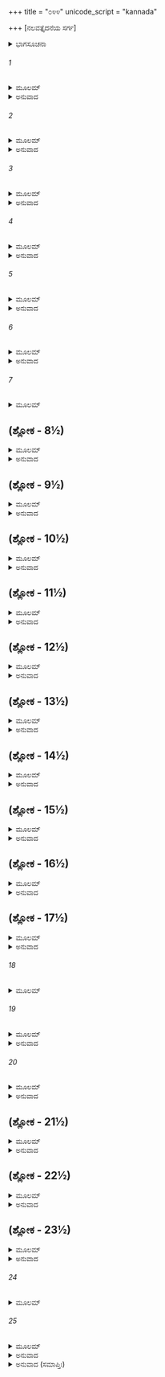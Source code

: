 +++
title = "೦೪೪"
unicode_script = "kannada"

+++
[ನಲವತ್ತೈದನೆಯ ಸರ್ಗ]



<details><summary>ಭಾಗಸೂಚನಾ</summary>

ಶ್ರೀರಾಮನು ಸಹೋದರರಲ್ಲಿ ಲೋಕಾಪವಾದದ ವಿಷಯವನ್ನು ಚರ್ಚಿಸಿ ಸೀತೆಯನ್ನು ಕಾಡಿನಲ್ಲಿ ಬಿಟ್ಟು ಬರಲು ಲಕ್ಷ್ಮಣನಿಗೆ ಆಜ್ಞಾಪಿಸಿದುದು
</details>

###### 1


<details><summary>ಮೂಲಮ್</summary>

ತೇಷಾಂ ಸಮುಪವಿಷ್ಟಾನಾಂ ಸರ್ವೇಷಾಂ ದೀನಚೇತಸಾಮ್ ।  
ಉವಾಚ ವಾಕ್ಯಂ ಕಾಕುತ್ಸ್ಥೋ ಮುಖೇನ ಪರಿಶುಷ್ಯತಾ ॥
</details>

<details><summary>ಅನುವಾದ</summary>

ಈ ಪ್ರಕಾರ ಎಲ್ಲ ತಮ್ಮಂದಿರು ದೀನಮನಸ್ಕರಾಗಿ ಅಲ್ಲಿ ಕುಳಿತ್ತಿದ್ದರು. ಆಗ ಶ್ರೀರಾಮನು ಬಾಡಿದ ಮುಖದಿಂದ ಅವರ ಮುಂದೆ ಈ ಮಾತನ್ನು ಹೇಳಿದರು.॥1॥
</details>

###### 2


<details><summary>ಮೂಲಮ್</summary>

ಸರ್ವೇ ಶ್ರುಣುತ ಭದ್ರಂ ವೋ ಮಾ ಕುರುಧ್ವಂ ಮನೋಽನ್ಯಥಾ ।  
ಪೌರಾಣಾಂ ಮಮ ಸೀತಾಯಾಂ ಯಾದೃಶೀ ವರ್ತತೇ ಕಥಾ ॥
</details>

<details><summary>ಅನುವಾದ</summary>

ಸಹೋದರರೇ! ನಿಮಗೆ ಮಂಗಳವಾಗಲೀ. ನೀವೆಲ್ಲರೂ ಏಕಾಗ್ರಚಿತ್ತರಾಗಿ ನನ್ನ ಮಾತನ್ನು ಆಲಿಸಿರಿ. ಪುರವಾಸಿಗಳಲ್ಲಿ ನನ್ನ ಮತ್ತು ಸೀತೆಯ ವಿಷಯದಲ್ಲಿ ನಡೆದ ಚರ್ಚೆಯನ್ನು ನಿಮಗೆ ತಿಳಿಸುವೆನು.॥2॥
</details>

###### 3


<details><summary>ಮೂಲಮ್</summary>

ಪೌರಾಪವಾದಃ ಸುಮಹಾಂಸ್ತಥಾ ಜನಪದಸ್ಯ ಚ ।  
ವರ್ತತೇ ಮಯೀ ಬೀಭತ್ಸಾ ಸಾ ಮೇ ಮರ್ಮಾಣಿ ಕೃಂತತಿ ॥
</details>

<details><summary>ಅನುವಾದ</summary>

ಈಗ ಪುರವಾಸಿಗಳು ಮತ್ತು ದೇಶದ ಜನರಲ್ಲಿ ಸೀತೆಯ ಸಂಬಂಧದಲ್ಲಿ ಮಹಾ ಅಪವಾದ ಹರಡಿದೆ. ನನ್ನ ಕುರಿತೂ ಕೂಡ ಅವರಿಗೆ ತಿರಸ್ಕೃತಭಾವವಿದೆ. ಅವರೆಲ್ಲರ ತಿರಸ್ಕಾರವು ನನ್ನ ಮರ್ಮಸ್ಥಾನವನ್ನು ಸೀಳಿಬಿಟ್ಟಿದೆ.॥3॥
</details>

###### 4


<details><summary>ಮೂಲಮ್</summary>

ಅಹಂ ಕಿಲ ಕುಲೇ ಜಾತ ಇಕ್ಷ್ವಾಕೂಣಾಂ ಮಹಾತ್ಮನಾಮ್ ।  
ಸೀತಾಪಿ ಸತ್ಕುಲೇ ಜಾತಾ ಜನಕಾನಾಂ ಮಹಾತ್ಮನಾಮ್ ॥
</details>

<details><summary>ಅನುವಾದ</summary>

ನಾನು ಇಕ್ಷ್ವಾಕುವಂಶೀ ಮಹಾತ್ಮಾ ರಾಜರ ಕುಲದಲ್ಲಿ ಹುಟ್ಟಿರುವೆನು. ಸೀತೆಯೂ ಕೂಡ ಮಹಾತ್ಮಾ ಜನಕರ ಉತ್ತಮ ಕುಲದಲ್ಲಿ ಜನ್ಮವೆತ್ತಿರುವಳು.॥4॥
</details>

###### 5


<details><summary>ಮೂಲಮ್</summary>

ಜಾನಾಸಿ ತ್ವಂ ಯಥಾ ಸೌಮ್ಯ ದಂಡಕೇ ವಿಜನೇ ವನೇ ।  
ರಾವಣೇನ ಹೃತಾ ಸೀತಾ ಸ ಚ ವಿಧ್ವಂಸಿತೋ ಮಯಾ ॥
</details>

<details><summary>ಅನುವಾದ</summary>

ಸೌಮ್ಯ ಲಕ್ಷ್ಮಣ! ರಾವಣನು ನಿರ್ಜನ ದಂಡಕಾರಣ್ಯದಿಂದ ಸೀತೆಯನ್ನು ಅಪಹರಿಸಿದುದು ನಿನಗೆ ತಿಳಿದೇ ಇದೆ ಮತ್ತು ನಾನು ಅವನನ್ನು ವಿಧ್ವಂಸಗೊಳಿಸಿದುದೂ ತಿಳಿದಿರುವೆ.॥5॥
</details>

###### 6


<details><summary>ಮೂಲಮ್</summary>

ತತ್ರ ಮೇ ಬುದ್ಧಿ ರುತ್ಪನ್ನಾ ಜನಕಸ್ಯ ಸುತಾಂ ಪ್ರತಿ ।  
ಅತ್ರೋಷಿತಾಮಿಮಾಂ ಸೀತಾಮಾನಯೇಯಂ ಕಥಂ ಪುರೀಮ್ ॥
</details>

<details><summary>ಅನುವಾದ</summary>

ಅನಂತರ ಲಂಕೆಯಿಂದ ಹೊರಡುವಾಗ ಇವಳು ಇಷ್ಟು ದಿನಗಳವರೆಗೆ ಇಲ್ಲಿ ಇದ್ದ ಮೇಲೆಯೂ ಈಕೆಯನ್ನು ರಾಜಧಾನಿಗೆ ಹೇಗೆ ಕೊಂಡುಹೋಗಲಿ ಎಂಬ ಸೀತೆಯ ಕುರಿತು ನನ್ನ ಮನಸ್ಸಿನಲ್ಲಿ ವಿಚಾರ ಉಂಟಾಗಿತ್ತು.॥6॥
</details>

###### 7


<details><summary>ಮೂಲಮ್</summary>

ಪ್ರತ್ಯಯಾರ್ಥಂ ತತಃ ಸೀತಾವಿವೇಶ ಜ್ವಲನಂ ತದಾ ।  
ಪ್ರತ್ಯಕ್ಷಂ ತವ ಸೌಮಿತ್ರೇ ದೇವಾನಾಂ ಹವ್ಯವಾಹನಃ ॥
</details>

## (ಶ್ಲೋಕ - 8½)


<details><summary>ಮೂಲಮ್</summary>

ಅಪಾಪಾಂ ಮೈಥಿಲೀಮಾಹ ವಾಯುಶ್ಚಾಕಾಶಗೋಚರಃ ।  
ಚಂದ್ರಾದಿತ್ಯೌ ಚ ಶಂಸೇತೇ ಸುರಾಣಾಂ ಸಂನಿಧೌ ಪುರಾ ॥  
ಋಷೀಣಾಂ ಚೈವ ಸರ್ವೇಷಾಮಪಾಪಾಂ ಜನಕಾತ್ಮಜಾಮ್ ।
</details>

<details><summary>ಅನುವಾದ</summary>

ಸುಮಿತ್ರಾಕುಮಾರ! ಆಗ ತನ್ನ ಪವಿತ್ರತೆಯ ವಿಶ್ವಾಸ ಕೊಡಿಸಲು ಸೀತೆಯು ನಿನ್ನ ಮುಂದೆಯೇ ಅಗ್ನಿಪ್ರವೇಶ ಮಾಡಿದ್ದಳು ಹಾಗೂ ದೇವತೆಗಳ ಸಮಕ್ಷಮದಲ್ಲಿ ಅಗ್ನಿದೇವನು ಆಕೆಯನ್ನು ನಿರ್ದೋಷಿ ಎಂದು ತಿಳಿಸಿದ್ದನು. ಆಕಾಶಚಾರೀ ವಾಯು, ಚಂದ್ರ, ಸೂರ್ಯರೂ ಕೂಡ ಮೊದಲು ದೇವತೆಗಳಲ್ಲಿ, ಸಮಸ್ತ ಋಷಿಗಳಲ್ಲಿ ಜನಕನಂದಿನಿಯು ನಿಷ್ಪಾಪಳೆಂದು ಘೋಷಿಸಿದ್ದರು.॥7-8½॥
</details>

## (ಶ್ಲೋಕ - 9½)


<details><summary>ಮೂಲಮ್</summary>

ಏವಂ ಶುದ್ಧ ಸಮಾಚಾರಾ ದೇವಗಂಧರ್ವಸಂನಿಧೌ ॥  
ಲಂಕಾದ್ವೀಪೇ ಮಹೇಂದ್ರೇಣ ಮಮ ಹಸ್ತೇ ನಿವೇಶಿತಾ ।
</details>

<details><summary>ಅನುವಾದ</summary>

ಈ ಪ್ರಕಾರ ವಿಶುದ್ಧ ಆಚಾರವುಳ್ಳ ಸೀತೆಯನ್ನು ದೇವತೆಗಳು ಮತ್ತು ಗಂಧರ್ವರ ಸಮಕ್ಷಮ ಸಾಕ್ಷಾತ್ ದೇವೇಂದ್ರನು ಲಂಕಾದ್ವೀಪದಲ್ಲಿ ನನ್ನ ಕೈಗೆ ಒಪ್ಪಿಸಿದ್ದನು.॥9½॥
</details>

## (ಶ್ಲೋಕ - 10½)


<details><summary>ಮೂಲಮ್</summary>

ಅಂತರಾತ್ಮಾ ಚ ಮೇ ವೇತ್ತಿ ಸೀತಾಂ ಶುದ್ಧಾಂ ಯಶಸ್ವಿನೀಮ್ ॥  
ತತೋ ಗೃಹೀತ್ವಾ ವೈದೇಹೀಮಯೋಧ್ಯಾಮಹಮಾಗತಃ ।
</details>

<details><summary>ಅನುವಾದ</summary>

ನನ್ನ ಅಂತರಾತ್ಮವೂ ಯಶಸ್ವಿನೀ ಸೀತೆ ಶುದ್ಧಳೆಂದೇ ತಿಳಿಯುತ್ತಿದೆ. ಅದಕ್ಕಾಗಿ ನಾನು ಈ ವಿದೇಹ ನಂದಿನೀಯನ್ನು ಜೊತೆಗೆ ಕರೆದುಕೊಂಡು ಅಯೋಧ್ಯೆಗೆ ಬಂದಿದ್ದೆ.॥10½॥
</details>

## (ಶ್ಲೋಕ - 11½)


<details><summary>ಮೂಲಮ್</summary>

ಅಯಂ ತು ಮೇ ಮಹಾನ್ವಾದಃ ಶೋಕಶ್ಚ ಹೃದಿ ವರ್ತತೇ ॥  
ಪೌರಾಪವಾದಃ ಸುಮಹಾಂಸ್ತಥಾ ಜನಪದಸ್ಯ ಚ ।
</details>

<details><summary>ಅನುವಾದ</summary>

ಆದರೆ ಈಗ ಈ ಮಹಾ ಅಪವಾದ ಹರಡಿದೆ. ಪುರವಾಸಿಯರಲ್ಲಿ, ದೇಶವಾಸಿಗಳಲ್ಲಿ ನನ್ನ ನಿಂದೆ ಬಹಳ ಆಗುತ್ತಿದೆ. ಇದರಿಂದ ನನ್ನ ಮನಸ್ಸಿಗೆ ಭಾರೀ ಶೋಕವಾಗುತ್ತಿದೆ.॥11½॥
</details>

## (ಶ್ಲೋಕ - 12½)


<details><summary>ಮೂಲಮ್</summary>

ಅಕೀರ್ತಿರ್ಯಸ್ಯ ಗೀಯೇತ ಲೋಕೇ ಭೂತಸ್ಯ ಕಸ್ಯಚಿತ್ ॥  
ಪತತ್ಯೇವಾಧಮಾಂಲ್ಲೋಕಾನ್ಯಾವಚ್ಛಬ್ದಃ ಪ್ರಕೀರ್ತ್ಯತೇ ।
</details>

<details><summary>ಅನುವಾದ</summary>

ಯಾವುದೇ ಪ್ರಾಣಿಯ ಅಪಕೀರ್ತಿಯು ಲೋಕದಲ್ಲಿ ಎಲ್ಲರ ಚರ್ಚೆಯ ವಿಷಯವಾದಾಗ ಅವನು ಅಧಮಲೋಕಕ್ಕ.॥ನರಕಕ್ಕೆ॥ಹೋಗುತ್ತಾನೆ. ಆ ಅಪಯಶದ ಚರ್ಚೆ ಆಗುತ್ತಿರುವರೆಗೆ ಅವನು ಅಲ್ಲೇ ಬಿದ್ದಿರುತ್ತಾನೆ.॥12½॥
</details>

## (ಶ್ಲೋಕ - 13½)


<details><summary>ಮೂಲಮ್</summary>

ಅಕೀರ್ತಿರ್ನಿಂದ್ಯತೇ ದೇವೈಃ ಕೀರ್ತಿರ್ಲೋಕೇಷು ಪೂಜ್ಯತೇ ॥  
ಕೀರ್ತ್ಯರ್ಥಂ ತು ಸಮಾರಂಭಃ ಸರ್ವೇಷಾಂ ಸುಮಹಾತ್ಮನಾಮ್ ।
</details>

<details><summary>ಅನುವಾದ</summary>

ದೇವತೆಗಳು ಲೋಕ ಗಳಲ್ಲಿನ ಅಪಕೀರ್ತಿಯ ನಿಂದೆ ಮತ್ತು ಕೀರ್ತಿಯ ಪ್ರಶಂಸೆ ಮಾಡುತ್ತಾರೆ. ಎಲ್ಲ ಶ್ರೇಷ್ಠ ಮಹಾತ್ಮರ ಶುಭ ಆಯೋಜನ ಉತ್ತಮ ಕೀರ್ತಿಯ ಸ್ಥಾಪನೆಗಾಗಿಯೇ ಆಗುತ್ತದೆ.॥13½॥
</details>

## (ಶ್ಲೋಕ - 14½)


<details><summary>ಮೂಲಮ್</summary>

ಅಪ್ಯಹಂ ಜೀವಿತಂ ಜಹ್ಯಾಂ ಯುಷ್ಮಾನ್ವಾ ಪುರುಷರ್ಷಭಾಃ ॥  
ಅಪವಾದಭಯಾದ್ಭೀತಃ ಕಿಂ ಪುನರ್ಜನಕಾತ್ಮಜಾಮ್ ।
</details>

<details><summary>ಅನುವಾದ</summary>

ನರಶ್ರೇಷ್ಠ ಬಂಧುಗಳೇ! ನಾನು ಲೋಕನಿಂದೆಯ ಭಯದಿಂದ ತನ್ನ ಪ್ರಾಣಗಳನ್ನು ಮತ್ತು ನೀವೆಲ್ಲರನ್ನು ಕೂಡ ತ್ಯಜಿಸಬಲ್ಲೆನು. ಹಾಗಿರುವಾಗ ಸೀತೆಯನ್ನು ತ್ಯಜಿಸುವುದು ಯಾವ ದೊಡ್ಡ ಮಾತು.॥14½॥
</details>

## (ಶ್ಲೋಕ - 15½)


<details><summary>ಮೂಲಮ್</summary>

ತಸ್ಮಾದ್ಭವಂತಃ ಪಶ್ಯಂತು ಪತಿತಂ ಶೋಕಸಾಗರೇ ॥  
ನ ಹಿ ಪಶ್ಯಾಮ್ಯಹಂ ಭೂತಂ ಕಿಂಚಿದ್ದುಃಖಮತೋಧಿಕಮ್ ।
</details>

<details><summary>ಅನುವಾದ</summary>

ಆದ್ದರಿಂದ ನೀವು ನನ್ನ ಕಡೆಗೆ ನೋಡಿರಿ. ನಾನು ಶೋಕಸಮುದ್ರದಲ್ಲಿ ಬಿದ್ದಿರುವೆನು. ಇದಕ್ಕಿಂತ ಮಿಗಿಲಾದ ದುಃಖವನ್ನು ನಾನು ಅನುಭವಿಸಿದುದು ನನಗೆ ನೆನಪಿಲ್ಲ.॥15½॥
</details>

## (ಶ್ಲೋಕ - 16½)


<details><summary>ಮೂಲಮ್</summary>

ಶ್ವಸ್ತ್ವಂ ಪ್ರಭಾತೇ ಸೌಮಿತ್ರೇ ಸಮಂತ್ರಾಧಿಷ್ಠಿತಂ ರಥಮ್ ॥  
ಆರುಹ್ಯ ಸೀತಾಮಾರೋಪ್ಯ ವಿಷಯಾಂತೇ ಸಮುತ್ಸೃಜ ।
</details>

<details><summary>ಅನುವಾದ</summary>

ಆದ್ದರಿಂದ ಸುಮಿತ್ರಾಕುಮಾರ! ನಾಳೆ ಬೆಳಿಗ್ಗೆ ನೀನು ಸಾರಥಿ ಸುಮಂತ್ರನಿಂದ ಸಂಚಾಲಿತ ರಥವನ್ನೇರಿ ಸೀತೆಯನ್ನು ಅದರಲ್ಲೇ ಕುಳ್ಳಿರಿಸಿಕೊಂಡು ಈ ರಾಜ್ಯದ ಸೀಮೆಯ ಹೊರಗೆ ಬಿಟ್ಟುಬಿಡು.॥16½॥
</details>

## (ಶ್ಲೋಕ - 17½)


<details><summary>ಮೂಲಮ್</summary>

ಗಂಗಾಯಾಸ್ತು ಪರೇ ಪಾರೇ ವಾಲ್ಮೀಕೇಸ್ತು ಮಹಾತ್ಮನಃ ॥  
ಆಶ್ರಮೋ ದಿವ್ಯಸಂಕಾಶಸ್ತಮಸಾತೀರಮಾಶ್ರಿತಃ ।
</details>

<details><summary>ಅನುವಾದ</summary>

ಗಂಗೆಯ ಆಚೆ ತಮಸಾ ತಟದಲ್ಲಿ ಮಹಾತ್ಮಾ ವಾಲ್ಮೀಕಿ ಮುನಿಗಳ ಆಶ್ರಮವಿದೆ.॥17½॥
</details>

###### 18


<details><summary>ಮೂಲಮ್</summary>

ತತ್ರೈತಾಂ ವಿಜನೇ ದೇಶೇ ವಿಸೃಜ್ಯ ರಘುನಂದನ ॥
</details>

###### 19


<details><summary>ಮೂಲಮ್</summary>

ಶೀಘ್ರಮಾಗಚ್ಛ ಸೌಮಿತ್ರೇ ಕುರುಷ್ವ ವಚನಂ ಮಮ ।  
ನ ಚಾಸ್ಮಿ ಪ್ರತಿವಕ್ತವ್ಯಂ ಸೀತಾಂ ಪ್ರತಿ ಕಥಂಚನ ॥
</details>

<details><summary>ಅನುವಾದ</summary>

ರಘುನಂದನ! ಆ ಆಶ್ರಮದ ಹತ್ತಿರ ನಿರ್ಜನ ವನದಲ್ಲಿ ನೀನು ಸೀತೆಯನ್ನು ಬಿಟ್ಟು ಶೀಘ್ರವಾಗಿ ಹಿಂದಿರುಗಿ ಬಾ. ಸುಮಿತ್ರಾನಂದನ! ನನ್ನ ಈ ಆಜ್ಞೆಯನ್ನು ಪಾಲಿಸು. ಸೀತೆಯ ವಿಷಯದಲ್ಲಿ ನನ್ನಲ್ಲಿ ಯಾವುದೇ ಇತರ ಮಾತನ್ನು ಹೇಳಬಾರದು.॥18-19॥
</details>

###### 20


<details><summary>ಮೂಲಮ್</summary>

ತಸ್ಮಾತ್ತ್ವಂ ಗಚ್ಛ ಸೌಮಿತ್ರೇ ನಾತ್ರ ಕಾರ್ಯಾ ವಿಚಾರಣಾ ।  
ಅಪ್ರೀತಿರ್ಹಿ ಪರಾ ಮಹ್ಯಂ ತ್ವಯೈತತ್ಪ್ರತಿವಾರಿತೇ ॥
</details>

<details><summary>ಅನುವಾದ</summary>

ಅದಕ್ಕಾಗಿ ಲಕ್ಷ್ಮಣ! ಈಗ ನೀನು ಹೋಗು. ಈ ವಿಷಯದಲ್ಲಿ ಯಾವುದೇ ವಿಚಾರ ಮಾಡಬೇಡ. ನನ್ನ ಈ ನಿಶ್ಚಯದಲ್ಲಿ ಯಾವುದೇ ರೀತಿಯ ಅಡ್ಡಿಪಡಿಸಿದರೆ ನನಗೆ ಬಹಳ ಕಷ್ಟವಾದೀತು.॥20॥
</details>

## (ಶ್ಲೋಕ - 21½)


<details><summary>ಮೂಲಮ್</summary>

ಶಾಪಿತಾ ಹಿ ಮಯಾ ಯೂಯಂ ಪಾದಾಭ್ಯಾಂ ಜೀವಿತೇನ ಚ ।  
ಯೇ ಮಾಂ ವಾಕ್ಯಾಂತರೇ ಬ್ರೂಯುರನುನೇತುಂಕಥಂಚನ ॥  
ಅಹಿತಾ ಮಮ ತೇ ನಿತ್ಯಂ ಮದಭೀಷ್ಟವಿಘಾತನಾತ್ ।
</details>

<details><summary>ಅನುವಾದ</summary>

ನಾನು ನಿನಗೆ ನನ್ನ ಪಾದದ ಮತ್ತು ಜೀವನದ ಆಣೆ ಹಾಕುತ್ತೇನೆ. ನನ್ನ ನಿರ್ಣಯದ ವಿರುದ್ಧ ಏನನ್ನೂ ಹೇಳಬೇಡ. ನನ್ನ ಈ ಮಾತಿನ ನಡುವೆ ಪ್ರವೇಶಿಸಿ ಯಾವುದೇ ರೀತಿಯಿಂದ ನನ್ನಲ್ಲಿ ಅನುನಯ-ವಿನಯದಿಂದ ಏನಾದರೂ ಹೇಳಿದರೆ, ಅವರು ನನ್ನ ಅಭೀಷ್ಟ ಕಾರ್ಯದಲ್ಲಿ ಬಾಧೆಪಡಿಸಿದ್ದರಿಂದ ಸದಾ ನನ್ನ ಶತ್ರುಗಳಾಗುವರು.॥21½॥
</details>

## (ಶ್ಲೋಕ - 22½)


<details><summary>ಮೂಲಮ್</summary>

ಮಾನಯಂತು ಭವಂತೋ ಮಾಂ ಯದಿ ಮಚ್ಛಾಸನೇ ಸ್ಥಿತಾಃ ॥  
ಇತೋಽದ್ಯ ನೀಯತಾಂ ಸೀತಾ ಕುರುಷ್ವ ವಚನಂ ಮಮ ।
</details>

<details><summary>ಅನುವಾದ</summary>

ನೀವು ನನ್ನನ್ನು ಸಮಾನಿಸುತ್ತಿದ್ದರೆ, ನನ್ನ ಆಜ್ಞೆಯಲ್ಲಿ ಇರಲು ಬಯಸುವಿರಾದರೆ, ಈಗ ಸೀತೆಯನ್ನು ಇಲ್ಲಿಂದ ಕಾಡಿಗೆ ಕೊಂಡುಹೋಗು. ನನ್ನ ಈ ಆಜ್ಞೆಯನ್ನು ಪಾಲಿಸು.॥22½॥
</details>

## (ಶ್ಲೋಕ - 23½)


<details><summary>ಮೂಲಮ್</summary>

ಪೂರ್ವಮುಕ್ತೋಽಹಮನಯಾ ಗಂಗಾತೀರೇಽಹಮಾಶ್ರಮಾನ್ ॥  
ಪಶ್ಯೇಯಮಿತಿ ತಸ್ಯಾಶ್ಚ ಕಾಮಃ ಸಂವರ್ತ್ಯತಾಮಯಮ್ ।
</details>

<details><summary>ಅನುವಾದ</summary>

ನಾನು ಗಂಗಾತೀರದಲ್ಲಿ ಋಷಿಗಳ ಆಶ್ರಮಗಳನ್ನು ನೋಡಬಯಸುತ್ತೇನೆ ಎಂದು ಸೀತೆಯು ಮೊದಲು ನನ್ನಲ್ಲಿ ಹೇಳಿದ್ದಳು. ಆದ್ದರಿಂದ ಆಕೆಯ ಇಚ್ಛೆಯೂ ಪೂರ್ಣವಾಗುವುದು.॥23½॥
</details>

###### 24


<details><summary>ಮೂಲಮ್</summary>

ಏವಮುಕ್ತ್ವಾ ತು ಕಾಕುತ್ಸ್ಥೋ ಬಾಷ್ಪೇಣ ಪಿಹಿತೇಕ್ಷಣಃ ॥
</details>

###### 25


<details><summary>ಮೂಲಮ್</summary>

ಸಂವಿವೇಶ ಸ ಧರ್ಮಾತ್ಮಾ ಭ್ರಾತೃಭಿಃ ಪರಿವಾರಿತಃ ।  
ಶೋಕಸಂವಿಗ್ನಹೃದಯೋ ನಿಶಶ್ವಾಸ ಯಥಾ ದ್ವಿಪಃ ॥
</details>

<details><summary>ಅನುವಾದ</summary>

ಹೀಗೆ ಹೇಳುತ್ತಾ-ಹೇಳುತ್ತಾ ಶ್ರೀರಾಮನ ಎರಡೂ ಕಣ್ಣುಗಳಲ್ಲಿ ನೀರು ತುಂಬಿಬಂತು ಮತ್ತೆ ಆ ಧರ್ಮಾತ್ಮಾ ಶ್ರೀರಾಮನು ತನ್ನ ಸಹೋದರರೊಂದಿಗೆ ಅರಮನೆಯೊಳಗೆ ಹೊರಟು ಹೋದನು. ಆಗ ಅವನ ಹೃದಯ ಶೋಕದಿಂದ ವ್ಯಾಕುಲವಾಗಿದ್ದು, ಆನೆಯಂತೆ ದೀರ್ಘವಾಗಿ ನಿಟ್ಟುಸಿರುಬಿಡುತ್ತಿದ್ದನು.॥24-25॥
</details>

<details><summary>ಅನುವಾದ (ಸಮಾಪ್ತಿಃ)</summary>

ಶ್ರೀವಾಲ್ಮೀಕಿ ವಿರಚಿತ ಆರ್ಷರಾಮಾಯಣ ಆದಿಕಾವ್ಯದ ಉತ್ತರ ಕಾಂಡದಲ್ಲಿ ನಲವತ್ತೈದನೆಯ ಸರ್ಗ ಪೂರ್ಣವಾಯಿತು. ॥45॥
</details>
